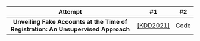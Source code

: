 | Attempt | #1 | #2 |
| :---: | :---: | :---: |
| **Unveiling Fake Accounts at the Time of Registration: An Unsupervised Approach** | [[KDD2021]](https://dl.acm.org/doi/pdf/10.1145/3447548.3467094) | Code |

